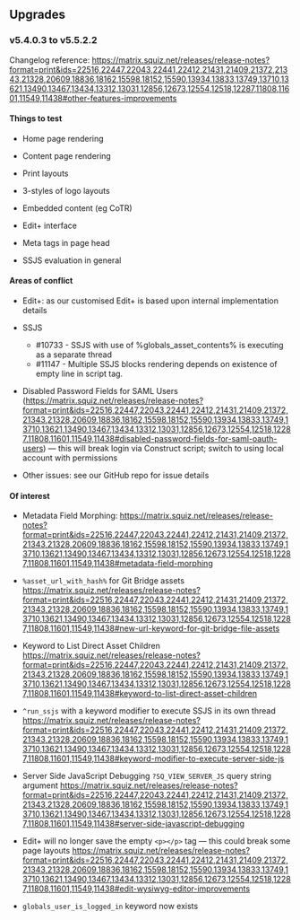 ## Upgrades


### v5.4.0.3 to v5.5.2.2

Changelog reference: https://matrix.squiz.net/releases/release-notes?format=print&ids=22516,22447,22043,22441,22412,21431,21409,21372,21343,21328,20609,18836,18162,15598,18152,15590,13934,13833,13749,13710,13621,13490,13467,13434,13312,13031,12856,12673,12554,12518,12287,11808,11601,11549,11438#other-features-improvements

#### Things to test

* Home page rendering
* Content page rendering
* Print layouts
* 3-styles of logo layouts
* Embedded content (eg CoTR)
* Edit+ interface
* Meta tags in page head

* SSJS evaluation in general

#### Areas of conflict

* Edit+: as our customised Edit+ is based upon internal implementation details
* SSJS

  * #10733 - SSJS with use of %globals_asset_contents% is executing as a separate thread
  * #11147 - Multiple SSJS blocks rendering depends on existence of empty line in script tag.

* Disabled Password Fields for SAML Users (https://matrix.squiz.net/releases/release-notes?format=print&ids=22516,22447,22043,22441,22412,21431,21409,21372,21343,21328,20609,18836,18162,15598,18152,15590,13934,13833,13749,13710,13621,13490,13467,13434,13312,13031,12856,12673,12554,12518,12287,11808,11601,11549,11438#disabled-password-fields-for-saml-oauth-users) — this will break login via Construct script; switch to using local account with permissions

* Other issues: see our GitHub repo for issue details

#### Of interest

* Metadata Field Morphing:  https://matrix.squiz.net/releases/release-notes?format=print&ids=22516,22447,22043,22441,22412,21431,21409,21372,21343,21328,20609,18836,18162,15598,18152,15590,13934,13833,13749,13710,13621,13490,13467,13434,13312,13031,12856,12673,12554,12518,12287,11808,11601,11549,11438#metadata-field-morphing

* `%asset_url_with_hash%` for Git Bridge assets
https://matrix.squiz.net/releases/release-notes?format=print&ids=22516,22447,22043,22441,22412,21431,21409,21372,21343,21328,20609,18836,18162,15598,18152,15590,13934,13833,13749,13710,13621,13490,13467,13434,13312,13031,12856,12673,12554,12518,12287,11808,11601,11549,11438#new-url-keyword-for-git-bridge-file-assets

* Keyword to List Direct Asset Children
https://matrix.squiz.net/releases/release-notes?format=print&ids=22516,22447,22043,22441,22412,21431,21409,21372,21343,21328,20609,18836,18162,15598,18152,15590,13934,13833,13749,13710,13621,13490,13467,13434,13312,13031,12856,12673,12554,12518,12287,11808,11601,11549,11438#keyword-to-list-direct-asset-children

* `^run_ssjs` with a keyword modifier to execute SSJS in its own thread https://matrix.squiz.net/releases/release-notes?format=print&ids=22516,22447,22043,22441,22412,21431,21409,21372,21343,21328,20609,18836,18162,15598,18152,15590,13934,13833,13749,13710,13621,13490,13467,13434,13312,13031,12856,12673,12554,12518,12287,11808,11601,11549,11438#keyword-modifier-to-execute-server-side-js

* Server Side JavaScript Debugging `?SQ_VIEW_SERVER_JS` query string argument https://matrix.squiz.net/releases/release-notes?format=print&ids=22516,22447,22043,22441,22412,21431,21409,21372,21343,21328,20609,18836,18162,15598,18152,15590,13934,13833,13749,13710,13621,13490,13467,13434,13312,13031,12856,12673,12554,12518,12287,11808,11601,11549,11438#server-side-javascript-debugging

* Edit+ will no longer save the empty `<p></p>` tag — this could break some page layouts
  https://matrix.squiz.net/releases/release-notes?format=print&ids=22516,22447,22043,22441,22412,21431,21409,21372,21343,21328,20609,18836,18162,15598,18152,15590,13934,13833,13749,13710,13621,13490,13467,13434,13312,13031,12856,12673,12554,12518,12287,11808,11601,11549,11438#edit-wysiwyg-editor-improvements

* `globals_user_is_logged_in` keyword now exists

